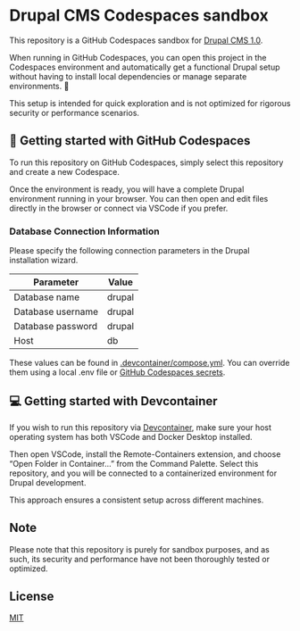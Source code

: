 # Drupal CMS Codespaces sandbox

This repository is a GitHub Codespaces sandbox for [Drupal CMS 1.0](https://www.drupal.org/blog/drupal-cms-1-0).

When running in GitHub Codespaces, you can open this project in the Codespaces environment and automatically get a functional Drupal setup without having to install local dependencies or manage separate environments. 🚀

This setup is intended for quick exploration and is not optimized for rigorous security or performance scenarios.

## 🚀 Getting started with GitHub Codespaces

To run this repository on GitHub Codespaces, simply select this repository and create a new Codespace.

Once the environment is ready, you will have a complete Drupal environment running in your browser. You can then open and edit files directly in the browser or connect via VSCode if you prefer.

### Database Connection Information

Please specify the following connection parameters in the Drupal installation wizard.

| Parameter         | Value  |
|-------------------|--------|
| Database name     | drupal |
| Database username | drupal |
| Database password | drupal |
| Host              | db     |

These values can be found in [.devcontainer/compose.yml](.devcontainer/compose.yml). You can override them using a local .env file or [GitHub Codespaces secrets](https://docs.github.com/en/codespaces/managing-your-codespaces/managing-your-account-specific-secrets-for-github-codespaces).

## 💻 Getting started with Devcontainer

If you wish to run this repository via [Devcontainer](https://code.visualstudio.com/docs/devcontainers/containers), make sure your host operating system has both VSCode and Docker Desktop installed.

Then open VSCode, install the Remote-Containers extension, and choose “Open Folder in Container...” from the Command Palette. Select this repository, and you will be connected to a containerized environment for Drupal development.

This approach ensures a consistent setup across different machines.

## Note

Please note that this repository is purely for sandbox purposes, and as such, its security and performance have not been thoroughly tested or optimized.

## License

[MIT](LICENSE)
